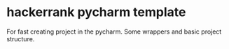 # hackerrank pycharm template

For fast creating project in the pycharm. Some wrappers and basic project structure.
